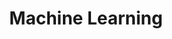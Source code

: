 ---
title: Machine Learning
lang: Machine learning aims to transfer high-accuracy results from DFT calculations into energy parameters for molecular dynamics, enabling the construction of highly accurate potential functions. This approach facilitates precise simulations of the interactions between polymers and inorganic surfaces.
---